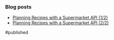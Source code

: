 
### Blog posts
- [Planning Recipes with a Supermarket API (1/2)](/post/learning-elixir-second-side-project-part1)
- [Planning Recipes with a Supermarket API (2/2)](/post/learning-elixir-second-side-project-part2)

#published